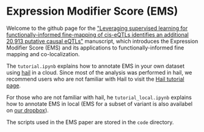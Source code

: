 # Expression Modifier Score (EMS)
Welcome to the github page for the ["Leveraging supervised learning for functionally-informed fine-mapping of cis-eQTLs identifies an additional 20,913 putative causal eQTLs"](link) manuscript, which introduces the Expression Modifier Score (EMS) and its applications to functionally-informed fine mapping and co-localization. 

The `tutorial.ipynb` explains how to annotate EMS in your own dataset using [hail](https://hail.is/index.html) in a cloud.
Since most of the analysis was performed in hail, we recommend users who are not familiar with Hail to visit the [Hail tutorial page](https://hail.is/docs/0.2/tutorials-landing.html).

For those who are not familiar with hail, he `tutorial_local.ipynb` explains how to annotate EMS in local (EMS for a subset of variant is also availabel on [our dropbox](link)). 

The scripts used in the EMS paper are stored in the `code` directory. 


